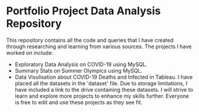 # Portfolio Project Data Analysis Repository

This repository contains all the code and queries that I have created through researching and learning from various sources. The projects I have worked on include:
- Exploratory Data Analysis on COVID-19 using MySQL.
- Summary Stats on Summer Olympics using MySQL.
- Data Visulisation about COVID-19 Deaths and Infected in Tableau.
I have placed all the datasets in the 'dataset' file. Due to storage limitations, I have included a link to the drive containing these datasets. 
I will strive to learn and explore more projects to enhance my skills further. Everyone is free to edit and use these projects as they see fit.
